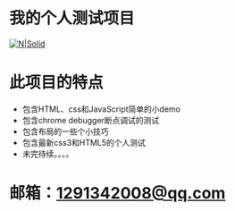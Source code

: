# 我的个人测试项目
[![N|Solid](http://upload.jianshu.io/users/upload_avatars/2971221/37c63af807bb.jpg?imageMogr2/auto-orient/strip|imageView2/1/w/240/h/240)](http://user.qzone.qq.com/1291342008/infocenter?ptsig=Ox6KlSNF19y4d6RNtmC8wEvVu55kkJrIL6vorkvtT1Y_)
# 此项目的特点

  - 包含HTML、css和JavaScript简单的小demo
  - 包含chrome debugger断点调试的测试
  - 包含布局的一些个小技巧
  - 包含最新css3和HTML5的个人测试
  - 未完待续。。。。
# 邮箱：1291342008@qq.com
